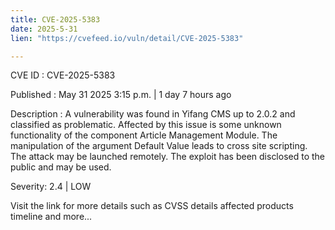 ```yaml
---
title: CVE-2025-5383
date: 2025-5-31
lien: "https://cvefeed.io/vuln/detail/CVE-2025-5383"

---
```


CVE ID : CVE-2025-5383

Published :  May 31
2025
3:15 p.m. | 1 day
7 hours ago

Description : A vulnerability was found in Yifang CMS up to 2.0.2 and classified as problematic. Affected by this issue is some unknown functionality of the component Article Management Module. The manipulation of the argument Default Value leads to cross site scripting. The attack may be launched remotely. The exploit has been disclosed to the public and may be used.

Severity: 2.4 | LOW

Visit the link for more details
such as CVSS details
affected products
timeline
and more...
